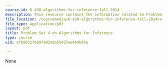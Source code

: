 ```yaml
---
course_id: 6-438-algorithms-for-inference-fall-2014
description: This resource contains the information related to Problem Set 4.
file_location: /coursemedia/6-438-algorithms-for-inference-fall-2014/efb863276897993c8a55423ae464b45e_MIT6_438F14_ps4.pdf
file_type: application/pdf
layout: pdf
title: Problem Set 4 on Algorithms for Inference
type: course
uid: efb863276897993c8a55423ae464b45e

---
```

None